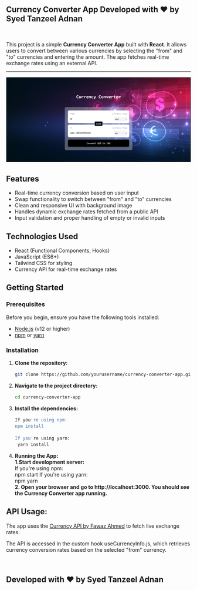 ## Currency Converter App Developed with ❤️ by Syed Tanzeel Adnan
<br>

This project is a simple **Currency Converter App** built with **React**. It allows users to convert between various currencies by selecting the "from" and "to" currencies and entering the amount. The app fetches real-time exchange rates using an external API.

<hr style="border: none; border-bottom: 0.2px solid #ccc;" />




![Result](Result-currency-converter.png)


## Features

- Real-time currency conversion based on user input
- Swap functionality to switch between "from" and "to" currencies
- Clean and responsive UI with background image
- Handles dynamic exchange rates fetched from a public API
- Input validation and proper handling of empty or invalid inputs

## Technologies Used

- React (Functional Components, Hooks)
- JavaScript (ES6+)
- Tailwind CSS for styling
- Currency API for real-time exchange rates

## Getting Started

### Prerequisites

Before you begin, ensure you have the following tools installed:

- [Node.js](https://nodejs.org/) (v12 or higher)
- [npm](https://www.npmjs.com/) or [yarn](https://yarnpkg.com/)

### Installation

1. **Clone the repository:**

   ```bash
   git clone https://github.com/yourusername/currency-converter-app.git
2. **Navigate to the project directory:**
   ```bash
   cd currency-converter-app
3. **Install the dependencies:**
     ```bash
     If you're using npm:
     npm install
     
     If you're using yarn:
      yarn install
     ```
      
4. **Running the App:**
   <br>
   **1.Start development server:**
        <br>
        If you're using npm: <br>
            npm start 
        If you're using yarn: <br>
           npm yarn  
   **2. Open your browser and go to http://localhost:3000. You should see the Currency Converter app running.**

## API Usage:
The app uses the [Currency API by Fawaz Ahmed](https://github.com/fawazahmed0/currency-api) to fetch live exchange rates.

The API is accessed in the custom hook useCurrencyInfo.js, which retrieves currency conversion rates based on the selected "from" currency.

<br>

## Developed with ❤️ by Syed Tanzeel Adnan
